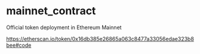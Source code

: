 # mainnet_contract
Official token deployment in Ethereum Mainnet

https://etherscan.io/token/0x16db385e26865a063c8477a33056edae323b8bee#code


